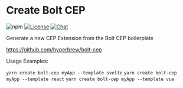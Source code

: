 # Create Bolt CEP

![npm](https://img.shields.io/npm/v/create-bolt-cep)
[![License](https://img.shields.io/badge/License-MIT-green.svg)](https://github.com/hyperbrew/bolt-cep/blob/master/LICENSE)
[![Chat](https://img.shields.io/badge/chat-discord-7289da.svg)](https://discord.gg/PC3EvvuRbc)

Generate a new CEP Extension from the Bolt CEP boilerplate

https://github.com/hyperbrew/bolt-cep

Usage Examples:

`yarn create bolt-cep myApp --template svelte`
`yarn create bolt-cep myApp --template react`
`yarn create bolt-cep myApp --template vue`
